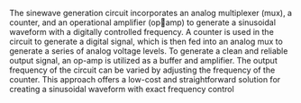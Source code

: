 The sinewave generation circuit incorporates an 
analog multiplexer (mux), a counter, and an operational amplifier (opamp) to generate a sinusoidal waveform with a digitally controlled 
frequency. A counter is used in the circuit to generate a digital signal, 
which is then fed into an analog mux to generate a series of 
analog voltage levels. To generate a clean and reliable output signal, 
an op-amp is utilized as a buffer and amplifier. The output frequency 
of the circuit can be varied by adjusting the frequency of the counter. 
This approach offers a low-cost and straightforward solution for 
creating a sinusoidal waveform with exact frequency control
